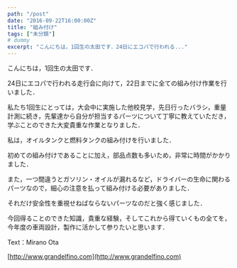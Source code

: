 ```yaml
---
path: "/post"
date: "2016-09-22T16:00:00Z"
title: "組み付け"
tags: ["未分類"]
# dummy
excerpt: "こんにちは，1回生の太田です．24日にエコパで行われる..."
---
```




[](22-1.jpg)

こんにちは，1回生の太田です．

24日にエコパで行われる走行会に向けて，22日までに全ての組み付け作業を行いました．

私たち1回生にとっては，大会中に実施した他校見学，先日行ったバラシ，重量計測に続き，先輩達から自分が担当するパーツについて丁寧に教えていただき，学ぶことのできた大変貴重な作業となりました．

私は，オイルタンクと燃料タンクの組み付けを行いました．

初めての組み付けであることに加え，部品点数も多いため，非常に時間がかかりました．

また，一つ間違うとガソリン・オイルが漏れるなど，ドライバーの生命に関わるパーツなので，細心の注意を払って組み付ける必要がありました．

それだけ安全性を重視せねばならないパーツなのだと強く感じました．

今回得ることのできた知識，貴重な経験，そしてこれから得ていくもの全てを，今年度の車両設計，製作に活かして参りたいと思います．

Text：Mirano Ota

[http://www.grandelfino.com](http://www.grandelfino.com)

